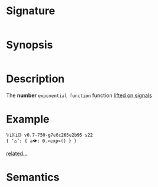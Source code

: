 # Signature
```vikid-signature
```

# Synopsis
```vikid-synopsis
```

# Description
The __number__ `exponential function` function [lifted on signals](/refman/concepts/pure_functions)

# Example
```vikid-script
𝕍i𝕂i𝔻 v0.7-750-g7e6c265e2b95 s22
{ ‘⌂’: { a👁: 0.«exp»() } }
```


[related...](https://en.wikipedia.org/wiki/Exponential_function)

# Semantics